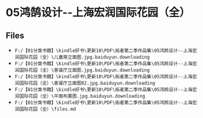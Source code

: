 # 05鸿鹄设计--上海宏润国际花园（全）

## Files

- `F:/【01分类书籍】\kindle好书\更新10\PDF\拓者第二季作品集\05鸿鹄设计--上海宏润国际花园（全）\儿童房立面图.jpg.baiduyun.downloading`
- `F:/【01分类书籍】\kindle好书\更新10\PDF\拓者第二季作品集\05鸿鹄设计--上海宏润国际花园（全）\客餐厅立面图.jpg.baiduyun.downloading`
- `F:/【01分类书籍】\kindle好书\更新10\PDF\拓者第二季作品集\05鸿鹄设计--上海宏润国际花园（全）\客餐厅立面图02.jpg.baiduyun.downloading`
- `F:/【01分类书籍】\kindle好书\更新10\PDF\拓者第二季作品集\05鸿鹄设计--上海宏润国际花园（全）\平面布置图.jpg.baiduyun.downloading`
- `F:/【01分类书籍】\kindle好书\更新10\PDF\拓者第二季作品集\05鸿鹄设计--上海宏润国际花园（全）\files.md`
